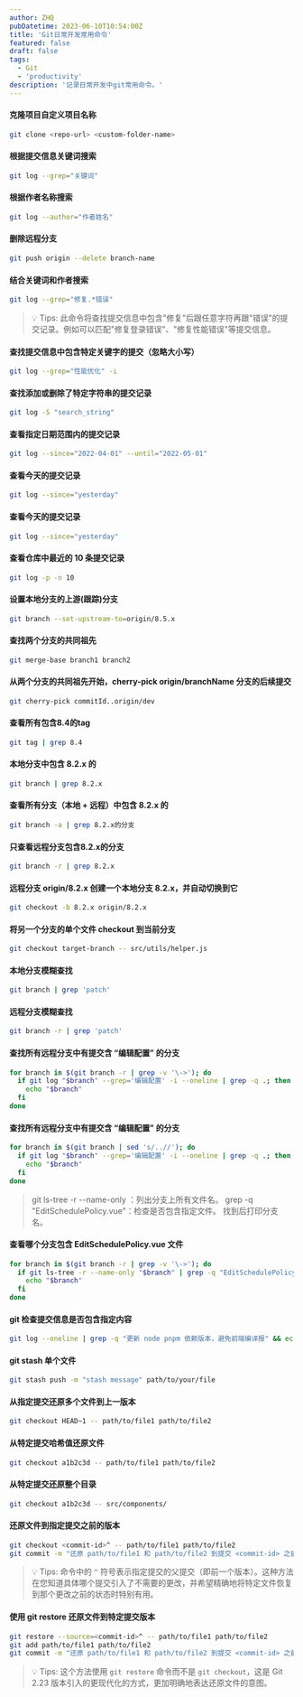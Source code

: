 ```yaml
---
author: ZHQ
pubDatetime: 2023-06-10T10:54:00Z
title: 'Git日常开发常用命令'
featured: false
draft: false
tags:
  - Git
  - 'productivity'
description: '记录日常开发中git常用命令。'
---
```


#### 克隆项目自定义项目名称

```bash
git clone <repo-url> <custom-folder-name>
```

#### 根据提交信息关键词搜索

```bash
git log --grep="关键词"
```

#### 根据作者名称搜索

```bash
git log --author="作者姓名"
```

#### 删除远程分支

```bash
git push origin --delete branch-name
```

#### 结合关键词和作者搜索

```bash
git log --grep="修复.*错误"
```
> 💡 Tips: 此命令将查找提交信息中包含"修复"后跟任意字符再跟"错误"的提交记录。例如可以匹配"修复登录错误"、"修复性能错误"等提交信息。



#### 查找提交信息中包含特定关键字的提交（忽略大小写）

```bash
git log --grep="性能优化" -i
```

#### 查找添加或删除了特定字符串的提交记录

```bash
git log -S "search_string"
```

#### 查看指定日期范围内的提交记录

```bash
git log --since="2022-04-01" --until="2022-05-01"
```

#### 查看今天的提交记录

```bash
git log --since="yesterday"
```
#### 查看今天的提交记录

```bash
git log --since="yesterday"
```

#### 查看仓库中最近的 10 条提交记录

```bash
git log -p -n 10
```

#### 设置本地分支的上游(跟踪)分支

```bash
git branch --set-upstream-to=origin/8.5.x
```

#### 查找两个分支的共同祖先

```bash
git merge-base branch1 branch2
```

#### 从两个分支的共同祖先开始，cherry-pick origin/branchName 分支的后续提交

```bash
git cherry-pick commitId..origin/dev
```

#### 查看所有包含8.4的tag

```bash
git tag | grep 8.4
```

#### 本地分支中包含 8.2.x 的

```bash
git branch | grep 8.2.x
```

#### 查看所有分支（本地 + 远程）中包含 8.2.x 的

```bash
git branch -a | grep 8.2.x的分支
```

#### 只查看远程分支包含8.2.x的分支

```bash
git branch -r | grep 8.2.x
```

#### 远程分支 origin/8.2.x 创建一个本地分支 8.2.x，并自动切换到它

```bash
git checkout -b 8.2.x origin/8.2.x
```

#### 将另一个分支的单个文件 checkout 到当前分支

```bash
git checkout target-branch -- src/utils/helper.js
```

#### 本地分支模糊查找

```bash
git branch | grep 'patch'
```

#### 远程分支模糊查找

```bash
git branch -r | grep 'patch'
```

#### 查找所有远程分支中有提交含 “编辑配置” 的分支

```bash
for branch in $(git branch -r | grep -v '\->'); do
  if git log "$branch" --grep='编辑配置' -i --oneline | grep -q .; then
    echo "$branch"
  fi
done
```

#### 查找所有远程分支中有提交含 “编辑配置” 的分支

```bash
for branch in $(git branch | sed 's/..//'); do
  if git log "$branch" --grep='编辑配置' -i --oneline | grep -q .; then
    echo "$branch"
  fi
done
```
> git ls-tree -r --name-only <branch>：列出分支上所有文件名。
> grep -q "EditSchedulePolicy.vue"：检查是否包含指定文件。
> 找到后打印分支名。

#### 查看哪个分支包含 EditSchedulePolicy.vue 文件

```bash
for branch in $(git branch -r | grep -v '\->'); do
  if git ls-tree -r --name-only "$branch" | grep -q "EditSchedulePolicy.vue"; then
    echo "$branch"
  fi
done
```

#### git 检查提交信息是否包含指定内容

```bash
git log --oneline | grep -q "更新 node pnpm 依赖版本，避免前端编译报" && echo "✅ 找到了" || echo "❌ 没找到"
```

#### git stash 单个文件

```bash
git stash push -m "stash message" path/to/your/file
```

#### 从指定提交还原多个文件到上一版本

```bash
git checkout HEAD~1 -- path/to/file1 path/to/file2
```

#### 从特定提交哈希值还原文件

```bash
git checkout a1b2c3d -- path/to/file1 path/to/file2
```

#### 从特定提交还原整个目录

```bash
git checkout a1b2c3d -- src/components/
```

#### 还原文件到指定提交之前的版本

```bash
git checkout <commit-id>^ -- path/to/file1 path/to/file2
git commit -m "还原 path/to/file1 和 path/to/file2 到提交 <commit-id> 之前的版本"
```
> 💡 Tips: 命令中的 `^` 符号表示指定提交的父提交（即前一个版本）。这种方法在您知道具体哪个提交引入了不需要的更改，并希望精确地将特定文件恢复到那个更改之前的状态时特别有用。

#### 使用 git restore 还原文件到特定提交版本

```bash
git restore --source=<commit-id>^ -- path/to/file1 path/to/file2
git add path/to/file1 path/to/file2
git commit -m "还原 path/to/file1 和 path/to/file2 到提交 <commit-id> 之前的版本"
```
> 💡 Tips: 这个方法使用 `git restore` 命令而不是 `git checkout`，这是 Git 2.23 版本引入的更现代化的方式，更加明确地表达还原文件的意图。







